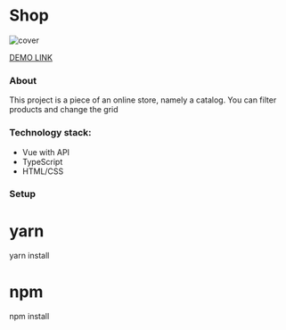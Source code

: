 # Shop

![cover](https://i.postimg.cc/kg8q2Jpk/shop-cover.jpg)

[DEMO LINK](https://zinchenko-anastasiia.github.io/clothes-shop_test-task/)

### About
This project is a piece of an online store, namely a catalog. You can filter products and change the grid

### Technology stack:
+ Vue with API
+ TypeScript
+ HTML/CSS

### Setup

# yarn
yarn install

# npm
npm install
